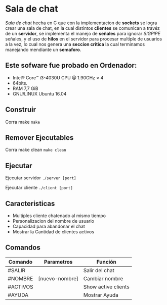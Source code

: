 # Sala de chat

*Sala de chat* hecha en C que con la implementacion de **sockets** se logra crear una sala de chat, en la cual distintos **clientes** se comunican a travéz de un **servidor**, se implementa el manejo de **señales** para ignorar *SIGPIPE* señales, y el uso de **hilos** en el servidor para procesar multiple de usuarios a la vez, lo cual nos genera una **seccion critica** la cual terminamos manejando mendiante un **semaforo**.

## Este sofware fue probado en Ordenador:

* Intel® Core™ i3-4030U CPU @ 1.90GHz × 4
* 64bits.
* RAM 7,7 GiB
* GNU/LINUX Ubuntu 16.04  

## Construir

Corra make
`make`

## Remover Ejecutables

Corra make clean
`make clean`

## Ejecutar

Ejecutar servidor
`./server [port]`

Ejecutar cliente
`./client [port]`

## Caracteristicas

* Multiples cliente chatenado al mismo tiempo
* Personalizacion del nombre de usuario
* Capacidad para abandonar el chat
* Mostrar la Cantidad de clientes activos

## Comandos

| Comando       | Parametros            | Función                             |
| ------------- | --------------------- | ----------------------------------- |
| #SALIR        |                       | Salir del chat                      |
| #NOMBRE       | [nuevo-nombre]        | Cambiar nombre                      |
| #ACTIVOS      |                       | Show active clients                 |
| #AYUDA        |                       | Mostrar Ayuda                       |



